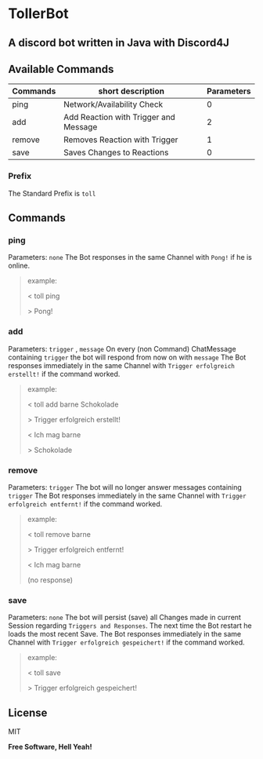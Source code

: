 # TollerBot
##  A discord bot written in Java with Discord4J

## Available Commands


| Commands | short description | Parameters |
| ------ | ------ | ------ |
| ping | Network/Availability Check |0|
| add | Add Reaction with Trigger and Message |2|| 
| remove | Removes Reaction with Trigger |1|
| save  | Saves Changes to Reactions |0|
### Prefix
The Standard Prefix is `toll`
## Commands
### ping
Parameters: `none`
The Bot responses in the same Channel with `Pong!` if he is online.
> example:
>
> \< toll ping
>
> \> Pong!

### add
Parameters: `trigger` , `message`
On every (non Command) ChatMessage containing `trigger` the bot will respond from now on with `message`
The Bot responses immediately in the same Channel with `Trigger erfolgreich erstellt!` if the command worked.
> example:
>
> \< toll add barne Schokolade
>
> \> Trigger erfolgreich erstellt!
>
> \< Ich mag barne
>
> \> Schokolade
### remove
Parameters: `trigger`
The bot will no longer answer messages containing `trigger`
The Bot responses immediately in the same Channel with `Trigger erfolgreich entfernt!` if the command worked.
> example:
>
> \< toll remove barne
>
> \> Trigger erfolgreich entfernt!
>
> \< Ich mag barne
>
> (no response)
### save
Parameters: `none`
The bot will persist (save) all Changes made in current Session regarding `Triggers and Responses`.
The next time the Bot restart he loads the most recent Save.
The Bot responses immediately in the same Channel with `Trigger erfolgreich gespeichert!` if the command worked.
> example:
>
> \< toll save
>
> \> Trigger erfolgreich gespeichert!

## License

MIT

**Free Software, Hell Yeah!**

